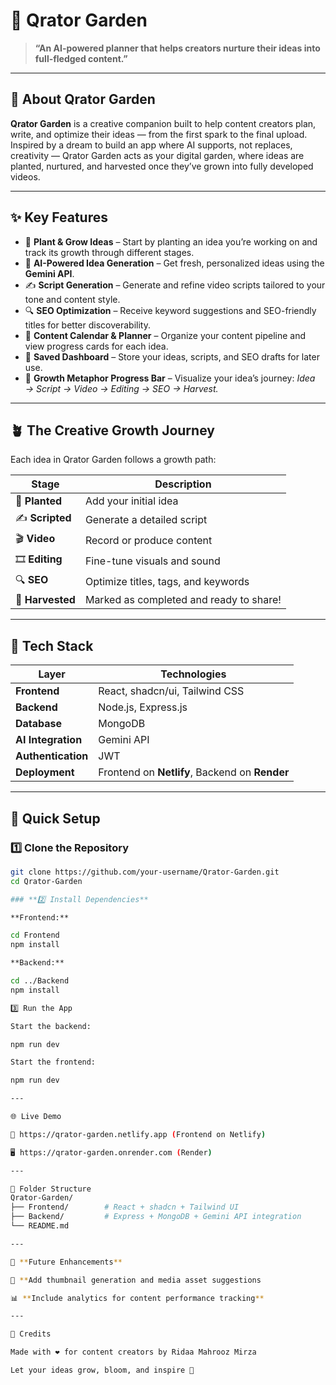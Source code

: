 # 🌿 Qrator Garden

> **“An AI-powered planner that helps creators nurture their ideas into full-fledged content.”**

---

## 🌱 About Qrator Garden

**Qrator Garden** is a creative companion built to help content creators plan, write, and optimize their ideas — from the first spark to the final upload.  
Inspired by a dream to build an app where AI supports, not replaces, creativity — Qrator Garden acts as your digital garden, where ideas are planted, nurtured, and harvested once they’ve grown into fully developed videos.

---

## ✨ Key Features

- 🌱 **Plant & Grow Ideas** – Start by planting an idea you’re working on and track its growth through different stages.  
- 🧠 **AI-Powered Idea Generation** – Get fresh, personalized ideas using the **Gemini API**.  
- ✍️ **Script Generation** – Generate and refine video scripts tailored to your tone and content style.  
- 🔍 **SEO Optimization** – Receive keyword suggestions and SEO-friendly titles for better discoverability.  
- 📆 **Content Calendar & Planner** – Organize your content pipeline and view progress cards for each idea.  
- 💾 **Saved Dashboard** – Store your ideas, scripts, and SEO drafts for later use.  
- 🌻 **Growth Metaphor Progress Bar** – Visualize your idea’s journey: *Idea → Script → Video → Editing → SEO → Harvest.*

---

## 🪴 The Creative Growth Journey

Each idea in Qrator Garden follows a growth path:

| Stage | Description |
|--------|--------------|
| 🌱 **Planted** | Add your initial idea |
| ✍️ **Scripted** | Generate a detailed script |
| 🎬 **Video** | Record or produce content |
| 🎞️ **Editing** | Fine-tune visuals and sound |
| 🔍 **SEO** | Optimize titles, tags, and keywords |
| 🌾 **Harvested** | Marked as completed and ready to share! |

---

## 🧰 Tech Stack

| Layer | Technologies |
|--------|--------------|
| **Frontend** | React, shadcn/ui, Tailwind CSS |
| **Backend** | Node.js, Express.js |
| **Database** | MongoDB |
| **AI Integration** | Gemini API |
| **Authentication** | JWT |
| **Deployment** | Frontend on **Netlify**, Backend on **Render** |

---

## 🚀 **Quick Setup**

### 1️⃣ **Clone the Repository**
```bash
git clone https://github.com/your-username/Qrator-Garden.git
cd Qrator-Garden

### **2️⃣ Install Dependencies**

**Frontend:**

cd Frontend
npm install

**Backend:**

cd ../Backend
npm install

3️⃣ Run the App

Start the backend:

npm run dev

Start the frontend:

npm run dev

---

🌐 Live Demo

🔗 https://qrator-garden.netlify.app (Frontend on Netlify)

🖥️ https://qrator-garden.onrender.com (Render)

---

🧩 Folder Structure
Qrator-Garden/
├── Frontend/        # React + shadcn + Tailwind UI
├── Backend/         # Express + MongoDB + Gemini API integration
└── README.md

---

📅 **Future Enhancements**

🎨 **Add thumbnail generation and media asset suggestions

📊 **Include analytics for content performance tracking**

---

💖 Credits

Made with ❤️ for content creators by Ridaa Mahrooz Mirza

Let your ideas grow, bloom, and inspire 🌻

